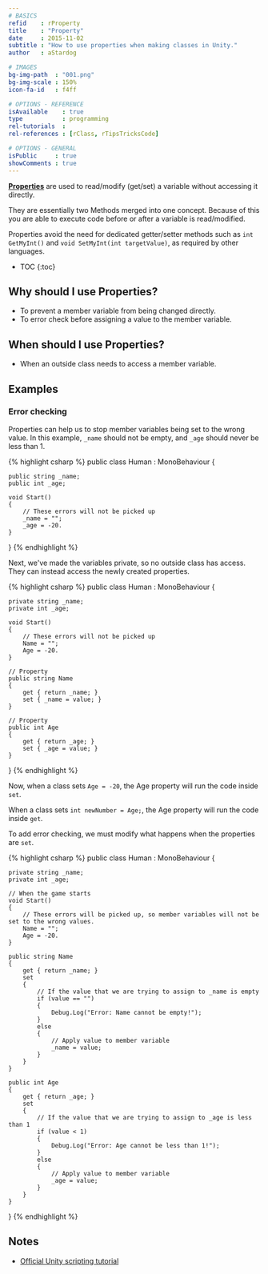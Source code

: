 ```yaml
---
# BASICS
refid    : rProperty
title    : "Property"
date     : 2015-11-02
subtitle : "How to use properties when making classes in Unity."
author   : aStardog

# IMAGES
bg-img-path  : "001.png"
bg-img-scale : 150%
icon-fa-id   : f4ff

# OPTIONS - REFERENCE
isAvailable    : true
type           : programming
rel-tutorials  : 
rel-references : [rClass, rTipsTricksCode]

# OPTIONS - GENERAL
isPublic     : true
showComments : true
---
```

<a href="https://msdn.microsoft.com/en-us/library/x9fsa0sw.aspx" class="external">**Properties**</a> are used to read/modify (get/set) a variable without accessing it directly.

They are essentially two Methods merged into one concept. Because of this you are able to execute code before or after a variable is read/modified.

Properties avoid the need for dedicated getter/setter methods such as `int GetMyInt()` and `void SetMyInt(int targetValue)`, as required by other languages.

* TOC
{:toc}

## Why should I use Properties?

* To prevent a member variable from being changed directly.
* To error check before assigning a value to the member variable.

## When should I use Properties?

* When an outside class needs to access a member variable.

## Examples

### Error checking

Properties can help us to stop member variables being set to the wrong value. In this example, <code>_name</code> should not be empty, and <code>_age</code> should never be less than 1. 

{% highlight csharp %}
public class Human : MonoBehaviour {

	public string _name;
	public int _age;
	
	void Start()
	{
		// These errors will not be picked up
		_name = "";
		_age = -20.
	}

}
{% endhighlight %}

Next, we've made the variables private, so no outside class has access. They can instead access the newly created properties.

{% highlight csharp %}
public class Human : MonoBehaviour {

	private string _name;
	private int _age;
	
	void Start()
	{
		// These errors will not be picked up
		Name = "";
		Age = -20.
	}
	
	// Property
	public string Name
	{
		get { return _name; }
		set { _name = value; }
	}
	
	// Property
	public int Age
	{
		get { return _age; }
		set { _age = value; }
	}

}
{% endhighlight %}

Now, when a class sets <code>Age = -20</code>, the Age property will run the code inside <code>set</code>.

When a class sets <code>int newNumber = Age;</code>, the Age property will run the code inside <code>get</code>.

To add error checking, we must modify what happens when the properties are <code>set</code>.

{% highlight csharp %}
public class Human : MonoBehaviour {

	private string _name;
	private int _age;
	
	// When the game starts
	void Start()
	{
		// These errors will be picked up, so member variables will not be set to the wrong values.
		Name = "";
		Age = -20.
	}
	
	public string Name
	{
		get { return _name; }
		set
		{
			// If the value that we are trying to assign to _name is empty
			if (value == "")
			{
				Debug.Log("Error: Name cannot be empty!");
			}
			else
			{
				// Apply value to member variable
				_name = value;
			}
		}
	}
	
	public int Age
	{
		get { return _age; }
		set
		{
			// If the value that we are trying to assign to _age is less than 1
			if (value < 1)
			{
				Debug.Log("Error: Age cannot be less than 1!");
			}
			else
			{
				// Apply value to member variable
				_age = value;
			}
		}
	}

}
{% endhighlight %}

## Notes

* <a href="https://unity3d.com/learn/tutorials/topics/scripting/properties" class="external">Official Unity scripting tutorial</a>